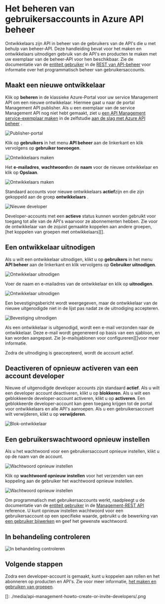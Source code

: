 <properties 
    pageTitle="Hoe beheer gebruikersaccounts in Azure API Management | Microsoft Azure" 
    description="Informatie over het maken of gebruikers in Azure API beheer uitnodigen" 
    services="api-management" 
    documentationCenter="" 
    authors="steved0x" 
    manager="erikre" 
    editor=""/>

<tags 
    ms.service="api-management" 
    ms.workload="mobile" 
    ms.tgt_pltfrm="na" 
    ms.devlang="na" 
    ms.topic="article" 
    ms.date="10/25/2016" 
    ms.author="sdanie"/>

# <a name="how-to-manage-user-accounts-in-azure-api-management"></a>Het beheren van gebruikersaccounts in Azure API beheer

Ontwikkelaars zijn API in beheer van de gebruikers van de API's die u met behulp van beheer-API. Deze handleiding bevat voor het maken en ontwikkelaars uitnodigen gebruik van de API's en producten te maken met uw exemplaar van de beheer-API voor hen beschikbaar. Zie de documentatie van de [entiteit gebruiker](https://msdn.microsoft.com/library/azure/dn776330.aspx) in de [REST van API-beheer](https://msdn.microsoft.com/library/azure/dn776326.aspx) voor informatie over het programmatisch beheer van gebruikersaccounts.

## <a name="create-developer"> </a>Maakt een nieuwe ontwikkelaar

Klik op **beheren** in de klassieke Azure-Portal voor uw service Management API om een nieuwe ontwikkelaar. Hiermee gaat u naar de portal Management API publisher. Als u een exemplaar van de service Management API nog niet hebt gemaakt, ziet u [een API Management service-exemplaar maken][] in de zelfstudie [aan de slag met Azure API beheer][] .

![Publisher-portal][api-management-management-console]

Klik op **gebruikers** in het menu **API beheer** aan de linkerkant en klik vervolgens op **gebruiker toevoegen**.

![Ontwikkelaars maken][api-management-create-developer]

Het **e-mailadres**, **wachtwoord**en de **naam** voor de nieuwe ontwikkelaar en klik op **Opslaan**.

![Ontwikkelaars maken][api-management-add-new-user]

Standaard accounts voor nieuwe ontwikkelaars **actief**zijn en die zijn gekoppeld aan de groep **ontwikkelaars** .

![Nieuwe developer][api-management-new-developer]

Developer-accounts met een **actieve** status kunnen worden gebruikt voor toegang tot alle van de API's waarvoor ze abonnementen hebben. Zie voor de ontwikkelaar van de zojuist gemaakte koppelen aan andere groepen, [het koppelen van groepen met ontwikkelaars][].

## <a name="invite-developer"> </a>Een ontwikkelaar uitnodigen

Als u wilt een ontwikkelaar uitnodigen, klikt u op **gebruikers** in het menu **API beheer** aan de linkerkant en klik vervolgens op **Gebruiker uitnodigen**.

![Ontwikkelaar uitnodigen][api-management-invite-developer]

Voer de naam en e-mailadres van de ontwikkelaar en klik op **uitnodigen**.

![Ontwikkelaar uitnodigen][api-management-invite-developer-window]

Een bevestigingsbericht wordt weergegeven, maar de ontwikkelaar van de nieuwe uitgenodigde niet in de lijst pas nadat ze de uitnodiging accepteren. 

![Bevestiging uitnodigen][api-management-invite-developer-confirmation]

Als een ontwikkelaar is uitgenodigd, wordt een e-mail verzonden naar de ontwikkelaar. Deze e-mail wordt gegenereerd op basis van een sjabloon, en kan worden aangepast. Zie [e-mailsjablonen voor configureren][]voor meer informatie.

Zodra de uitnodiging is geaccepteerd, wordt de account actief.

## <a name="block-developer"></a> Deactiveren of opnieuw activeren van een account developer

Nieuwe of uitgenodigde developer accounts zijn standaard **actief**. Als u wilt een developer account deactiveren, klikt u op **blokkeren**. Als u wilt een geblokkeerde developer-account activeren, klikt u op **activeren**. Een geblokkeerde developer-account kan geen toegang krijgen tot de portal voor ontwikkelaars en alle API's aanroepen. Als u een gebruikersaccount wilt verwijderen, klikt u op **verwijderen**.

![Blok-ontwikkelaar][api-management-new-developer]

## <a name="reset-a-user-password"></a>Een gebruikerswachtwoord opnieuw instellen

Als u het wachtwoord voor een gebruikersaccount opnieuw instellen, klikt u op de naam van de account.

![Wachtwoord opnieuw instellen][api-management-view-developer]

Klik op **wachtwoord opnieuw instellen** voor het verzenden van een koppeling aan de gebruiker het wachtwoord opnieuw instellen.

![Wachtwoord opnieuw instellen][api-management-reset-password]

Om programmatisch met gebruikersaccounts werkt, raadpleegt u de documentatie van de [entiteit gebruiker](https://msdn.microsoft.com/library/azure/dn776330.aspx) in de [Management-REST API](https://msdn.microsoft.com/library/azure/dn776326.aspx) reference. U kunt opnieuw instellen wachtwoord voor een gebruikersaccount op een specifieke waarde, gebruikt u de bewerking van [een gebruiker bijwerken](https://msdn.microsoft.com/library/azure/dn776330.aspx#UpdateUser) en geef het gewenste wachtwoord.

## <a name="pending-verification"></a>In behandeling controleren

![In behandeling controleren][api-management-pending-verification]

## <a name="next-steps"> </a>Volgende stappen

Zodra een developer-account is gemaakt, kunt u koppelen aan rollen en het abonneren op producten en API's. Zie voor meer informatie, [het maken en gebruiken van groepen][].


[api-management-management-console]: ./media/api-management-howto-create-or-invite-developers/api-management-management-console.png
[api-management-add-new-user]: ./media/api-management-howto-create-or-invite-developers/api-management-add-new-user.png
[api-management-create-developer]: ./media/api-management-howto-create-or-invite-developers/api-management-create-developer.png
[api-management-invite-developer]: ./media/api-management-howto-create-or-invite-developers/api-management-invite-developer.png
[api-management-new-developer]: ./media/api-management-howto-create-or-invite-developers/api-management-new-developer.png
[api-management-invite-developer-window]: ./media/api-management-howto-create-or-invite-developers/api-management-invite-developer-window.png
[api-management-invite-developer-confirmation]: ./media/api-management-howto-create-or-invite-developers/api-management-invite-developer-confirmation.png
[api-management-pending-verification]: ./media/api-management-howto-create-or-invite-developers/api-management-pending-verification.png
[api-management-view-developer]: ./media/api-management-howto-create-or-invite-developers/api-management-view-developer.png
[api-management-reset-password]: ./media/api-management-howto-create-or-invite-developers/api-management-reset-password.png
[]: ./media/api-management-howto-create-or-invite-developers/.png



[Create a new developer]: #create-developer
[Invite a developer]: #invite-developer
[Deactivate or reactivate a developer account]: #block-developer
[Next steps]: #next-steps
[Het maken en gebruiken van groepen]: api-management-howto-create-groups.md
[Groepen koppelen aan ontwikkelaars]: api-management-howto-create-groups.md#associate-group-developer

[Aan de slag met Azure API beheer]: api-management-get-started.md
[Een API Management service-exemplaar maken]: api-management-get-started.md#create-service-instance
[E-mailsjablonen configureren]: api-management-howto-configure-notifications.md#email-templates